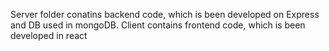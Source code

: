 Server folder conatins backend code, which is been developed on Express and DB used in mongoDB.
Client contains frontend code, which is been developed in react
